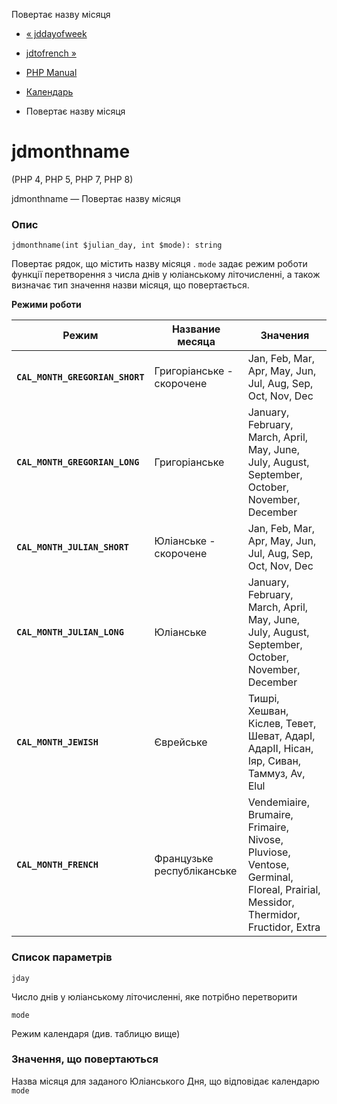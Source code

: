 Повертає назву місяця

-   [« jddayofweek](function.jddayofweek.html)
    
-   [jdtofrench »](function.jdtofrench.html)
    
-   [PHP Manual](index.html)
    
-   [Календарь](ref.calendar.html)
    
-   Повертає назву місяця
    

# jdmonthname

(PHP 4, PHP 5, PHP 7, PHP 8)

jdmonthname — Повертає назву місяця

### Опис

```methodsynopsis
jdmonthname(int $julian_day, int $mode): string
```

Повертає рядок, що містить назву місяця . `mode` задає режим роботи функції перетворення з числа днів у юліанському літочисленні, а також визначає тип значення назви місяця, що повертається.

**Режими роботи**

| Режим | Название месяца | Значения |
| --- | --- | --- |
| **`CAL_MONTH_GREGORIAN_SHORT`** | Григоріанське - скорочене | Jan, Feb, Mar, Apr, May, Jun, Jul, Aug, Sep, Oct, Nov, Dec |
| **`CAL_MONTH_GREGORIAN_LONG`** | Григоріанське | January, February, March, April, May, June, July, August, September, October, November, December |
| **`CAL_MONTH_JULIAN_SHORT`** | Юліанське - скорочене | Jan, Feb, Mar, Apr, May, Jun, Jul, Aug, Sep, Oct, Nov, Dec |
| **`CAL_MONTH_JULIAN_LONG`** | Юліанське | January, February, March, April, May, June, July, August, September, October, November, December |
| **`CAL_MONTH_JEWISH`** | Єврейське | Тишрі, Хешван, Кіслев, Тевет, Шеват, АдарІ, АдарІІ, Нісан, Іяр, Сиван, Таммуз, Av, Elul |
| **`CAL_MONTH_FRENCH`** | Французьке республіканське | Vendemiaire, Brumaire, Frimaire, Nivose, Pluviose, Ventose, Germinal, Floreal, Prairial, Messidor, Thermidor, Fructidor, Extra |

### Список параметрів

`jday`

Число днів у юліанському літочисленні, яке потрібно перетворити

`mode`

Режим календаря (див. таблицю вище)

### Значення, що повертаються

Назва місяця для заданого Юліанського Дня, що відповідає календарю `mode`